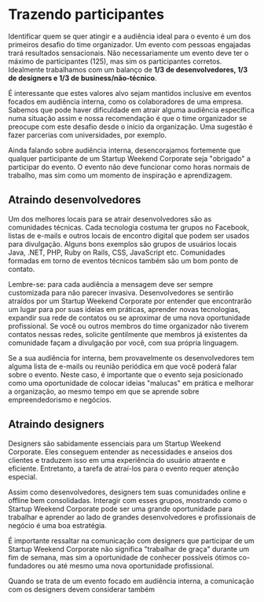 # Trazendo participantes
Identificar quem se quer atingir e a audiência ideal para o evento é um dos primeiros desafio do time organizador. Um evento com pessoas engajadas trará resultados sensacionais. Não necessariamente um evento deve ter o máximo de participantes (125), mas sim os participantes corretos. Idealmente trabalhamos com um balanço de **1/3 de desenvolvedores, 1/3 de designers e 1/3 de business/não-técnico**. 

É interessante que estes valores alvo sejam mantidos inclusive em eventos focados em audiência interna, como os colaboradores de uma empresa. Sabemos que pode haver dificuldade em atrair alguma audiência específica numa situação assim e nossa recomendação é que o time organizador se preocupe com este desafio desde o início da organização. Uma sugestão é fazer parcerias com universidades, por exemplo. 

Ainda falando sobre audiência interna, desencorajamos fortemente que qualquer participante de um Startup Weekend Corporate seja "obrigado" a participar do evento. O evento não deve funcionar como horas normais de trabalho, mas sim como um momento de inspiração e aprendizagem. 

## Atraindo desenvolvedores
Um dos melhores locais para se atrair desenvolvedores são as comunidades técnicas. Cada tecnologia costuma ter grupos no Facebook, listas de e-mails e outros locais de encontro digital que podem ser usados para divulgação. Alguns bons exemplos são grupos de usuários locais Java, .NET, PHP, Ruby on Rails, CSS, JavaScript etc. Comunidades formadas em torno de eventos técnicos também são um bom ponto de contato.

Lembre-se: para cada audiência a mensagem deve ser sempre customizada para não parecer invasiva. Desenvolvedores se sentirão atraídos por um Startup Weekend Corporate por entender que encontrarão um lugar para por suas ideias em práticas, aprender novas tecnologias, expandir sua rede de contatos ou se aproximar de uma nova oportunidade profissional. Se você ou outros membros do time organizador não tiverem contatos nessas redes, solicite gentilmente que membros já existentes da comunidade façam a divulgação por você, com sua própria linguagem.

Se a sua audiência for interna, bem provavelmente os desenvolvedores tem alguma lista de e-mails ou reunião periódica em que você poderá falar sobre o evento. Neste caso, é importante que o evento seja posicionado como uma oportunidade de colocar ideias "malucas" em prática e melhorar a organização, ao mesmo tempo em que se aprende sobre empreendedorismo e negócios.

## Atraindo designers
Designers são sabidamente essenciais para um Startup Weekend Corporate. Eles conseguem entender as necessidades e anseios dos clientes e traduzem isso em uma experiência do usuário atraente e eficiente. Entretanto, a tarefa de atraí-los para o evento requer atenção especial.

Assim como desenvolvedores, designers tem suas comunidades online e offline bem consolidadas. Interagir com esses grupos, mostrando como o Startup Weekend Corporate pode ser uma grande oportunidade para trabalhar e aprender ao lado de grandes desenvolvedores e profissionais de negócio é uma boa estratégia.

É importante ressaltar na comunicação com designers que participar de um Startup Weekend Corporate não significa "trabalhar de graça" durante um fim de semana, mas sim a oportunidade de conhecer possíveis ótimos co-fundadores ou até mesmo uma nova oportunidade profissional.

Quando se trata de um evento focado em audiência interna, a comunicação com os designers devem considerar também